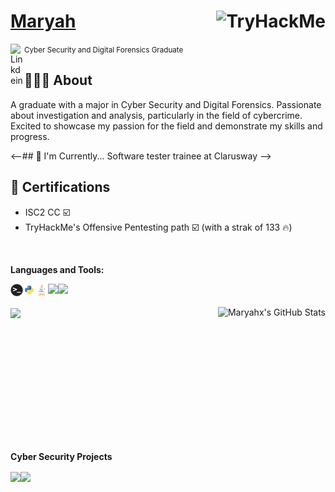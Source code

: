  # <a href="https://www.linkedin.com/in/mariyah-alshimer/">Maryah </a> <a href="https://tryhackme.com/p/0xMaryah"></a> <img align="right" src="https://tryhackme-badges.s3.amazonaws.com/0xMaryah.png?5" alt="TryHackMe"></a>
 <a href="https://www.linkedin.com/in/mariyah-alshimer">
  <img align="left" alt="Linkdein" width="22px" src="https://cdn.jsdelivr.net/npm/simple-icons@v3/icons/linkedin.svg" />
</a> <small>Cyber Security and Digital Forensics Graduate</small>



 
 <!--<a href="">
  <img align="left" alt="Twitter" width="22px" src="https://cdn.jsdelivr.net/npm/simple-icons@v3/icons/twitter.svg" />
</a> 
<a href="">
  <img align="left" alt="Github" width="22px" src="https://cdn.jsdelivr.net/npm/simple-icons@v3/icons/github.svg" />
</a>
<a href=">
  <img align="left" alt="Instagram" width="22px" src="https://cdn.jsdelivr.net/npm/simple-icons@v3/icons/instagram.svg" />
</a>
<a href="">
  <img align="left" alt="Facebook" width="22px" src="https://cdn.jsdelivr.net/npm/simple-icons@v3/icons/facebook.svg" />
</a>
<a href="">
  <img align="left" alt=" Medium" width="22px" src="https://cdn.jsdelivr.net/npm/simple-icons@v3/icons/medium.svg" />
</a>
-->
<br/>

## 👩🏻‍💻 About 
A graduate with a major in Cyber Security and Digital Forensics.
Passionate about investigation and analysis, particularly in the field of cybercrime.
Excited to showcase my passion for the field and demonstrate my skills and progress.

<--## 🚀 I'm Currently...
Software tester trainee at Clarusway 
-->
## 📜 Certifications
- ISC2 CC ☑️
- TryHackMe's Offensive Pentesting path ☑️ (with a strak of 133 🔥)

<br>

**Languages and Tools:**  

<div style="display: flex;">
  
  <img height="20" src="https://raw.githubusercontent.com/github/explore/80688e429a7d4ef2fca1e82350fe8e3517d3494d/topics/terminal/terminal.png" style="float: left;">
  <img height="20" src="https://raw.githubusercontent.com/github/explore/80688e429a7d4ef2fca1e82350fe8e3517d3494d/topics/python/python.png" style="float: left;">
  <img height="20" src="https://raw.githubusercontent.com/github/explore/80688e429a7d4ef2fca1e82350fe8e3517d3494d/topics/java/java.png" style="float: left;">
  <img height="20" src="https://i.pinimg.com/474x/d8/05/7e/d8057e7bedecc1f23e36ef526d26a708.jpg" style="float: left;">
  <img height="20" src="https://miro.medium.com/v2/resize:fit:710/1*KMYIE0A-u-DhaMm9N2ImlA.png" style="float: left;">
</div>

<!--<code><img height="20" src="https://raw.githubusercontent.com/github/explore/80688e429a7d4ef2fca1e82350fe8e3517d3494d/topics/mysql/mysql.png"></code>-->
<br>
<div style="display: flex; justify-content: space-between;">
  <a href="https://github.com/Maryahx">
    <img align="center" src="https://github-readme-stats.vercel.app/api/top-langs/?username=Maryahx&theme=nord&hide=glsl,python" height="200" />
  </a>
  
  <img align="center" src="https://github-readme-stats.vercel.app/api?username=Maryahx&&show_icons=true&theme=nord&line_height=27&v=5" alt="Maryahx's GitHub Stats" height="200" />


</div>

<br>

**Cyber Security Projects** 
<br>

<div style="display: flex;">
  <a href="https://github.com/Maryahx/TryHackMe">
    <img align="center" src="https://github-readme-stats.vercel.app/api/pin/?username=Maryahx&repo=TryHackMe&theme=nord" height="100" />
  </a>
  
  <a href="https://github.com/Maryahx/Keylogger">
    <img align="center" src="https://github-readme-stats.vercel.app/api/pin/?username=Maryahx&repo=Keylogger&theme=nord" height="100"  />
  </a>
</div>







<!--##  Contact Me :speech_balloon:
 <a href="https://www.linkedin.com/in/mariyah-alshimer">
  <img align="left" alt="Linkdein" width="22px" src="https://cdn.jsdelivr.net/npm/simple-icons@v3/icons/linkedin.svg" />
</a>
<a href="https://twitter.com/xhayram">
  <img align="left" alt="Twitter" width="22px" src="https://cdn.jsdelivr.net/npm/simple-icons@v3/icons/twitter.svg" />
</a> 
<p align="center"> 
  Visitor count<br>
  <img src="https://profile-counter.glitch.me/maryahx/count.svg" />
</p>-->


<div align="center">
</div>



